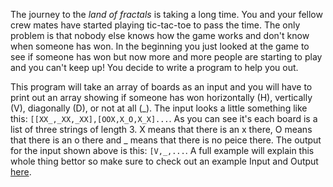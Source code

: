 The journey to the _land of fractals_ is taking a long time.
You and your fellow crew mates have started playing tic-tac-toe to pass the time.
The only problem is that nobody else knows how the game works and don't know when someone has won.
In the beginning you just looked at the game to see if someone has won but now more and more people are starting to play and you can't keep up!
You decide to write a program to help you out.

This program will take an array of boards as an input and you will have to print out an array showing if someone has won horizontally (H), vertically (V), diagonally (D), or not at all (_).
The input looks a little something like this: `[[XX_,_XX,_XX],[OOX,X_O,X_X]...`.
As you can see it's each board is a list of three strings of length 3.
X means that there is an x there, O means that there is an o there and \_ means that there is no peice there.
The output for the input shown above is this: `[V,_,...`.
A full example will explain this whole thing bettor so make sure to check out an example Input and Output [here](https://paste.connorcode.com/b/39aed5a8-a495-4855-9d52-bdd116c5f058).
